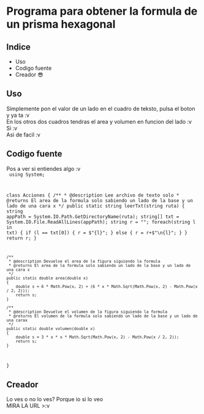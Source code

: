# Programa para obtener la formula de un prisma hexagonal
## Indice
  - Uso
  - Codigo fuente
  - Creador 😎
## Uso
Simplemente pon el valor de un lado en el cuadro de teksto, pulsa el boton y ya ta :v<br/>
En los otros dos cuadros tendras el area y volumen en funcion del lado :v<br/>
Si :v<br/>
Asi de facil :v<br/>
## Codigo fuente
Pos a ver si entiendes algo :v<br/>
<code>
  using System;

  class Acciones
  {
    /**
    * @description Lee archivo de texto solo 
    * @returns El area de la formula solo sabiendo un lado de la base y un lado de una cara x
    */
    public static string leerTxt(string ruta)
    {
        string appPath = System.IO.Path.GetDirectoryName(ruta);
        string[] txt = System.IO.File.ReadAllLines(appPath);
        string r = "";
        foreach(string l in txt)
        {
            if (l == txt[0])
            {
                r = $"{l}";
            }
            else
            {
                r = r+$"\n{l}";
            }
        }
        return r;
    }

    /**
     * @description Devuelve el area de la figura siguiendo la formula
     * @returns El area de la formula solo sabiendo un lado de la base y un lado de una cara x
     */
    public static double area(double x)
    {
        double s = 6 * Math.Pow(x, 2) + (6 * x * Math.Sqrt(Math.Pow(x, 2) - Math.Pow(x / 2, 2)));
        return s;
    }

    /**
     * @description Devuelve el volumen de la figura siguiendo la formula
     * @returns El volumen de la formula solo sabiendo un lado de la base y un lado de una carax
     */
    public static double volumen(double x)
    {
        double s = 3 * x * x * Math.Sqrt(Math.Pow(x, 2) - Math.Pow(x / 2, 2));
        return s;
    }
  }
</code>


## Creador
Lo ves o no lo ves? Porque io si lo veo<br/>
MIRA LA URL >:v
